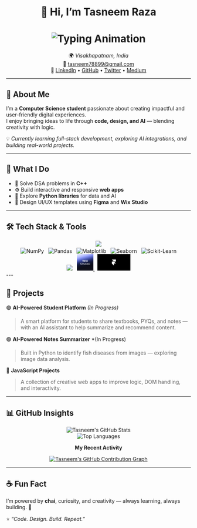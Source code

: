 <!-- Tasneem Raza | Professional GitHub README -->

<div align="center">

# 👋 Hi, I’m **Tasneem Raza**  
<h1 align="center">
  <img src="https://readme-typing-svg.herokuapp.com?size=30&duration=2500&color=FF69B4&center=true&vCenter=true&width=650&lines=Computer+Science+Student;Aspiring+Full-Stack+Developer;Python+Full-Stack+Development+Enthusiast;AI+Enthusiast" alt="Typing Animation"/>
</h1>  

🌍 *Visakhapatnam, India*  
📧 [tasneem78899@gmail.com](mailto:tasneem78899@gmail.com)  
🔗 [LinkedIn](https://www.linkedin.com/in/tasneem-raza-275b572b7) • [GitHub](https://github.com/Tasneem-netcode) • [Twitter](https://x.com/TasneemRaza322?t=ygmSK21Ys7hR7dfCWvHQuA&s=08) • [Medium](https://medium.com/@tasneem78899)


</div>

---

## 🌱 About Me

I’m a **Computer Science student** passionate about creating impactful and user-friendly digital experiences.  
I enjoy bringing ideas to life through **code, design, and AI** — blending creativity with logic.  

💡 *Currently learning full-stack development, exploring AI integrations, and building real-world projects.*

---

## 🧠 What I Do

- 🧩 Solve DSA problems in **C++**  
- ⚙️ Build interactive and responsive **web apps**  
- 🧠 Explore **Python libraries** for data and AI  
- 🎨 Design UI/UX templates using **Figma** and **Wix Studio**

---

## 🛠️ Tech Stack & Tools

<div align="center">

<!-- 💻 Languages -->
<img src="https://skillicons.dev/icons?i=c,cpp,python,javascript,html,css,mysql" height="45" />  
<br/>

<!-- 📊 Libraries -->
<img src="https://upload.wikimedia.org/wikipedia/commons/3/31/NumPy_logo_2020.svg" height="45" alt="NumPy" />
&nbsp;
<img src="https://upload.wikimedia.org/wikipedia/commons/e/ed/Pandas_logo.svg" height="45" alt="Pandas" />
&nbsp;
<img src="https://matplotlib.org/_static/logo_light.svg" height="45" alt="Matplotlib" />
&nbsp;
<img src="https://seaborn.pydata.org/_static/logo-wide-lightbg.svg" height="45" alt="Seaborn" />
&nbsp;
<img src="https://upload.wikimedia.org/wikipedia/commons/0/05/Scikit_learn_logo_small.svg" height="45" alt="Scikit-Learn" />
<br/>

<!-- 🛠️ Tools -->
<img src="https://skillicons.dev/icons?i=vscode,git,github,figma" height="45" />
&nbsp;
<a href="https://www.wix.com/studio" target="_blank">
  <img src="https://github.com/Tasneem-netcode/Tasneem-netcode/blob/main/readme-assets/channels4_profile.png" height="45" alt="Wix Studio" />
</a>
&nbsp;
<a href="https://www.framer.com/" target="_blank">
  <img src="https://github.com/Tasneem-netcode/Tasneem-netcode/blob/main/readme-assets/MFmOCFlEnwFAS9IP2HbUEH68axo.png" height="45" alt="Framer" />
</a>

</div>
---

## 🚀 Projects

🟣 **AI-Powered Student Platform** *(In Progress)*  
> A smart platform for students to share textbooks, PYQs, and notes — with an AI assistant to help summarize and recommend content.  

🟢 **AI-Powered Notes Summarizer**  *(In Progress)
> Built in Python to identify fish diseases from images — exploring image data analysis.    

🔵 **JavaScript Projects**  
> A collection of creative web apps to improve logic, DOM handling, and interactivity.  

---

## 📊 GitHub Insights

<div align="center">

![Tasneem's GitHub Stats](https://github-readme-stats.vercel.app/api?username=Tasneem-netcode&show_icons=true&theme=tokyonight&hide_border=true&count_private=true)  
![Top Languages](https://github-readme-stats.vercel.app/api/top-langs/?username=Tasneem-netcode&layout=compact&theme=tokyonight&hide_border=true)

**My Recent Activity**

[![Tasneem's GitHub Contribution Graph](https://github-readme-streak-stats.herokuapp.com/?user=Tasneem-netcode&theme=tokyonight&hide_border=true)](https://git.io/streak-stats)

</div>

---

## ☕ Fun Fact

I’m powered by **chai**, curiosity, and creativity — always learning, always building. 💫  

⭐ *“Code. Design. Build. Repeat.”*
